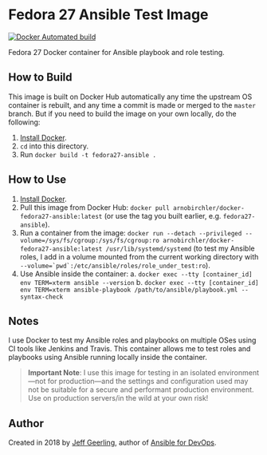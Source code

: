 # Fedora 27 Ansible Test Image

[![Docker Automated build](https://img.shields.io/docker/automated/arnobirchler/docker-fedora27-ansible.svg?maxAge=2592000)](https://hub.docker.com/r/arnobirchler/docker-fedora27-ansible/)

Fedora 27 Docker container for Ansible playbook and role testing.

## How to Build

This image is built on Docker Hub automatically any time the upstream OS container is rebuilt, and any time a commit is made or merged to the `master` branch. But if you need to build the image on your own locally, do the following:

  1. [Install Docker](https://docs.docker.com/engine/installation/).
  2. `cd` into this directory.
  3. Run `docker build -t fedora27-ansible .`

## How to Use

  1. [Install Docker](https://docs.docker.com/engine/installation/).
  2. Pull this image from Docker Hub: `docker pull arnobirchler/docker-fedora27-ansible:latest` (or use the tag you built earlier, e.g. `fedora27-ansible`).
  3. Run a container from the image: `docker run --detach --privileged --volume=/sys/fs/cgroup:/sys/fs/cgroup:ro arnobirchler/docker-fedora27-ansible:latest /usr/lib/systemd/systemd` (to test my Ansible roles, I add in a volume mounted from the current working directory with ``--volume=`pwd`:/etc/ansible/roles/role_under_test:ro``).
  4. Use Ansible inside the container:
    a. `docker exec --tty [container_id] env TERM=xterm ansible --version`
    b. `docker exec --tty [container_id] env TERM=xterm ansible-playbook /path/to/ansible/playbook.yml --syntax-check`

## Notes

I use Docker to test my Ansible roles and playbooks on multiple OSes using CI tools like Jenkins and Travis. This container allows me to test roles and playbooks using Ansible running locally inside the container.

> **Important Note**: I use this image for testing in an isolated environment—not for production—and the settings and configuration used may not be suitable for a secure and performant production environment. Use on production servers/in the wild at your own risk!

## Author

Created in 2018 by [Jeff Geerling](https://jeffgeerling.com/), author of [Ansible for DevOps](https://www.ansiblefordevops.com/).
